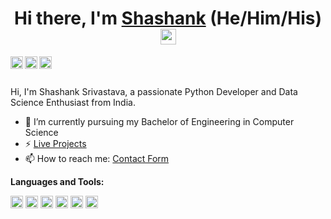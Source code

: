 <div align="center">
  <h1>Hi there, I'm <a href="https://twitter.com/shashankkumar25" target="_blank">Shashank</a> (He/Him/His) <img src="https://media.giphy.com/media/hvRJCLFzcasrR4ia7z/giphy.gif" width="25px"> </h1>
</div>

<a href="https://medium.com/@skshashankkumar41">
  <img align="left" alt="Shashannk Srivastava | Medium" width="20px" src="https://img.icons8.com/color/48/000000/medium-monogram.png"/>
</a>
<a href="https://www.linkedin.com/in/skshashankkumar41/">
  <img align="left" alt="Shashannk Srivastava | Linked-In" width="20px" src="https://img.icons8.com/color/48/000000/linkedin.png"/>
</a>
<a href="https://twitter.com/shashankkumar25">
  <img align="left" alt="Shashannk Srivastava | Twitter" width="20px" src="https://img.icons8.com/color/48/000000/twitter.png"/>
</a>

<br />
<br />

Hi, I'm Shashank Srivastava, a passionate Python Developer and Data Science Enthusiast from India.

- 🔭 I’m currently pursuing my Bachelor of Engineering in Computer Science
- ⚡ [Live Projects](https://skshashankkumar41.github.io/)
- 📫 How to reach me: [Contact Form](https://skshashankkumar41.github.io./contact_form/contact.html)

**Languages and Tools:**  

<code><img height="20" src="https://img.icons8.com/color/48/000000/python.png"/></code>
<code><img height="20" src="https://upload.wikimedia.org/wikipedia/commons/thumb/a/ae/Keras_logo.svg/512px-Keras_logo.svg.png"></code>
<code><img height="20" src="https://api.iconify.design/logos:pytorch.svg"></code>
<code><img height="20" src="https://api.iconify.design/logos-opencv.svg"></code>
<code><img height="20" src="https://api.iconify.design/logos:django.svg"></code>
<code><img height="20" src="https://img.icons8.com/color/48/000000/amazon-web-services.png"/></code>

<!--
**My GitHub Stats:**
<a href="https://github.com/skshashankkumar41/skshashankkumar41">
  <img align="center" src="https://github-readme-stats.vercel.app/api/top-langs/?username=skshashankkumar41&hide=java,html&title_color=ffffff&text_color=c9cacc&icon_color=2bbc8a&bg_color=1d1f21" />
</a>
-->

